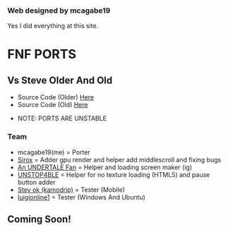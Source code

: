 ### Web designed by mcagabe19
Yes I did everything at this site.

# FNF PORTS

## Vs Steve Older And Old
- Source Code (Older) [Here](https://github.com/MobilePorting/VsSteve-Source-Code-OLDER)
- Source Code (Old) [Here](https://github.com/MobilePorting/VsSteve-Source-Code-OLD)

* NOTE: PORTS ARE UNSTABLE

### Team
* mcagabe19(me) = Porter
* [Sirox](https://github.com/Sirox228) = Adder gpu render and helper add middlescroll and fixing bugs
* [An UNDERTALE Fan](https://github.com/An-undertale-fan) = Helper and loading screen maker (ig)
* [UNSTOP4BLE](https://github.com/UNSTOP4BLE) = Helper for no texture loading (HTML5) and pause button adder
* [Stev ok (kamodrip)](https://github.com/Akhia11) = Tester (Mobile)
* [luigionline1](https://github.com/luigionline1) = Tester (Windows And Ubuntu)

## Coming Soon!
